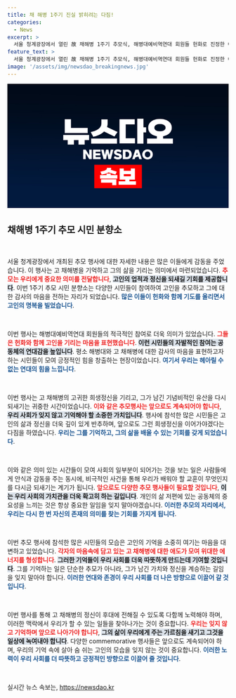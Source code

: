 ```yaml
---
title: 채 해병 1주기 진실 밝히려는 다짐!
categories:
  - News
excerpt: >
  서울 청계광장에서 열린 故 채해병 1주기 추모식, 해병대예비역연대 회원들 헌화로 진정한 애도를 전하다. 추모의 순간을 함께하세요!
feature_text: >
  서울 청계광장에서 열린 故 채해병 1주기 추모식, 해병대예비역연대 회원들 헌화로 진정한 애도를 전하다. 추모의 순간을 함께하세요!
image: '/assets/img/newsdao_breakingnews.jpg'
---
```


<p><img src="/assets/img/newsdao_breakingnews.jpg" alt="pcversion 속보" /></p>

<h2 data-ke-size="size26">채해병 1주기 추모 시민 분향소</h2>

<p data-ke-size="size16">&nbsp;</p>

<p>서울 청계광장에서 개최된 추모 행사에 대한 자세한 내용은 많은 이들에게 감동을 주었습니다. 이 행사는 고 채해병을 기억하고 그의 삶을 기리는 의미에서 마련되었습니다. <b><span style="color: #ee2323;">추모는 우리에게 중요한 의미를 전달합니다</span></b>, <b><span style="background-color: #21538527;">고인의 업적과 정신을 되새길 기회를 제공합니다</span></b>. 이번 1주기 추모 시민 분향소는 다양한 시민들이 참여하여 고인을 추모하고 그에 대한 감사의 마음을 전하는 자리가 되었습니다. <b><span style="color: #1a5490;">많은 이들이 헌화와 함께 기도를 올리면서 고인의 명복을 빌었습니다</span></b>.</p>

<p data-ke-size="size16">&nbsp;</p>

<p>이번 행사는 해병대예비역연대 회원들의 적극적인 참여로 더욱 의미가 있었습니다. <b><span style="color: #ee2323;">그들은 헌화와 함께 고인을 기리는 마음을 표현했습니다</span></b>. <b><span style="background-color: #21538527;">이런 시민들의 자발적인 참여는 공동체의 연대감을 높입니다</span></b>. 평소 해병대와 고 채해병에 대한 감사의 마음을 표현하고자 하는 시민들이 모여 긍정적인 힘을 창출하는 현장이었습니다. <b><span style="color: #1a5490;">여기서 우리는 헤아릴 수 없는 연대의 힘을 느낍니다</span></b>.</p>

<p data-ke-size="size16">&nbsp;</p>

<p>이번 행사는 고 채해병의 고귀한 희생정신을 기리고, 그가 남긴 기념비적인 유산을 다시 되새기는 귀중한 시간이었습니다. <b><span style="color: #ee2323;">이와 같은 추모행사는 앞으로도 계속되어야 합니다</span></b>, <b><span style="background-color: #21538527;">우리 사회가 잊지 않고 기억해야 할 소중한 가치입니다</span></b>. 행사에 참석한 많은 시민들은 고인의 삶과 정신을 더욱 깊이 있게 반추하며, 앞으로도 그런 희생정신을 이어가야겠다는 다짐을 하였습니다. <b><span style="color: #1a5490;">우리는 그를 기억하고, 그의 삶을 배울 수 있는 기회를 갖게 되었습니다</span></b>.</p>

<p data-ke-size="size16">&nbsp;</p>

<p>이와 같은 의미 있는 시간들이 모여 사회의 일부분이 되어가는 것을 보는 일은 사람들에게 안식과 감동을 주는 동시에, 비극적인 사건을 통해 우리가 배워야 할 교훈이 무엇인지를 다시금 되새기는 계기가 됩니다. <b><span style="color: #ee2323;">앞으로도 다양한 추모 행사들이 필요할 것입니다</span></b>, <b><span style="background-color: #21538527;">이는 우리 사회의 가치관을 더욱 확고히 하는 길입니다</span></b>. 개인의 삶 저편에 있는 공동체의 중요성을 느끼는 것은 항상 중요한 일임을 잊지 말아야겠습니다. <b><span style="color: #1a5490;">이러한 추모의 자리에서, 우리는 다시 한 번 자신의 존재의 의미를 찾는 기회를 가지게 됩니다</span></b>.</p>

<p data-ke-size="size16">&nbsp;</p>

<p>이번 추모 행사에 참석한 많은 시민들의 모습은 고인의 기억을 소중히 여기는 마음을 대변하고 있었습니다. <b><span style="color: #ee2323;">각자의 마음속에 담고 있는 고 채해병에 대한 애도가 모여 위대한 에너지를 형성합니다</span></b>. <b><span style="background-color: #21538527;">그러한 기억들이 우리 사회를 더욱 따뜻하게 만드는데 기여할 것입니다</span></b>. 그를 기억하는 일은 단순한 추모가 아니라, 그가 남긴 가치와 정신을 계승하는 길임을 잊지 말아야 합니다. <b><span style="color: #1a5490;">이러한 연대와 존경이 우리 사회를 더 나은 방향으로 이끌어 갈 것입니다</span></b>.</p>

<p data-ke-size="size16">&nbsp;</p>

<p>이번 행사를 통해 고 채해병의 정신이 후대에 전해질 수 있도록 다함께 노력해야 하며, 이러한 맥락에서 우리가 할 수 있는 일들을 찾아나가는 것이 중요합니다. <b><span style="color: #ee2323;">우리는 잊지 않고 기억하며 앞으로 나아가야 합니다</span></b>, <b><span style="background-color: #21538527;">그의 삶이 우리에게 주는 가르침을 새기고 그것을 일상에 녹여내야 합니다</span></b>. 다양한 commemorative 행사들은 앞으로도 계속되어야 하며, 우리의 기억 속에 살아 숨 쉬는 고인의 모습을 잊지 않는 것이 중요합니다. <b><span style="color: #1a5490;">이러한 노력이 우리 사회를 더 따뜻하고 긍정적인 방향으로 이끌어 줄 것입니다</span></b>. </p>

<p data-ke-size="size16">&nbsp;</p>
실시간 뉴스 속보는, <a href="https://newsdao.kr" rel="dofollow">https://newsdao.kr</a>


